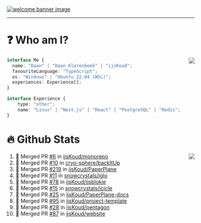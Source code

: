 <h1 align="center" style="display:none;"></h1>

<a href="https://ijskoud.dev/"><img src="https://cdn.ijskoud.dev/files/IIcds5oPKl.png" alt="welcome banner image" /></a>

---

# ❓ Who am I?

<img align="right" src="http://gh-stats.ijskoud.dev/api/top-langs?username=ijsKoud&cache_seconds=1800&layout=compact&hide_border=true&hide_rank=true&show_icons=true&theme=dark&title_color=ffffff&hide_border=true&locale=en" />

```typescript
interface Me {
  name: "Daan" | "Daan Klarenbeek" | "ijsKoud";
  favouriteLanguage: "TypeScript";
  os: "Windows" | "Ubuntu 22.04 (WSL)";
  experiences: Experience[];
}

interface Experience {
    type: "other";
    name: "Linux" | "Next.js" | "React" | "PostgreSQL" | "Redis";
}
```

# 🔥 Github Stats

<img align="right" src="http://gh-stats.ijskoud.dev/api? username=ijsKoud&cache_seconds=1800&hide_border=true&hide_rank=true&show_icons=true&theme=dark&title_color=ffffff&hide_border=true&locale=en">

<!--START_SECTION:activity-->
1. 🎉 Merged PR [#6](https://github.com/ijsKoud/monorepo/pull/6) in [ijsKoud/monorepo](https://github.com/ijsKoud/monorepo)
2. 🎉 Merged PR [#10](https://github.com/cryo-sphere/backItUp/pull/10) in [cryo-sphere/backItUp](https://github.com/cryo-sphere/backItUp)
3. 🎉 Merged PR [#219](https://github.com/ijsKoud/PaperPlane/pull/219) in [ijsKoud/PaperPlane](https://github.com/ijsKoud/PaperPlane)
4. 🎉 Merged PR [#11](https://github.com/snowcrystals/iglo/pull/11) in [snowcrystals/iglo](https://github.com/snowcrystals/iglo)
5. 🎉 Merged PR [#78](https://github.com/ijsKoud/ijsblokje/pull/78) in [ijsKoud/ijsblokje](https://github.com/ijsKoud/ijsblokje)
6. 🎉 Merged PR [#15](https://github.com/snowcrystals/icicle/pull/15) in [snowcrystals/icicle](https://github.com/snowcrystals/icicle)
7. 🎉 Merged PR [#25](https://github.com/ijsKoud/PaperPlane-docs/pull/25) in [ijsKoud/PaperPlane-docs](https://github.com/ijsKoud/PaperPlane-docs)
8. 🎉 Merged PR [#95](https://github.com/ijsKoud/project-template/pull/95) in [ijsKoud/project-template](https://github.com/ijsKoud/project-template)
9. 🎉 Merged PR [#28](https://github.com/ijsKoud/pentagon/pull/28) in [ijsKoud/pentagon](https://github.com/ijsKoud/pentagon)
10. 🎉 Merged PR [#87](https://github.com/ijsKoud/website/pull/87) in [ijsKoud/website](https://github.com/ijsKoud/website)
<!--END_SECTION:activity-->

<h1 align="center" style="display:none;"></h1>
